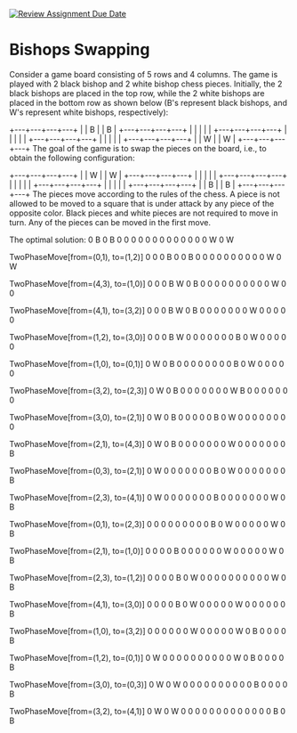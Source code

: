 [![Review Assignment Due Date](https://classroom.github.com/assets/deadline-readme-button-24ddc0f5d75046c5622901739e7c5dd533143b0c8e959d652212380cedb1ea36.svg)](https://classroom.github.com/a/f0r53tPY)
# Bishops Swapping

Consider a game board consisting of 5 rows and 4 columns. The game is played with 2 black bishop and 2 white bishop chess pieces. Initially, the 2 black bishops are placed in the top row, 
while the 2 white bishops are placed in the bottom row as shown below (B's represent black bishops, and W's represent white bishops, respectively):

+---+---+---+---+
|   | B |   | B |
+---+---+---+---+
|   |   |   |   |
+---+---+---+---+
|   |   |   |   |
+---+---+---+---+
|   |   |   |   |
+---+---+---+---+
|   | W |   | W |
+---+---+---+---+
The goal of the game is to swap the pieces on the board, i.e., to obtain the following configuration:

+---+---+---+---+
|   | W |   | W |
+---+---+---+---+
|   |   |   |   |
+---+---+---+---+
|   |   |   |   |
+---+---+---+---+
|   |   |   |   |
+---+---+---+---+
|   | B |   | B |
+---+---+---+---+
The pieces move according to the rules of the chess. A piece is not allowed to be moved to a square that is under attack by any piece of the opposite color. 
Black pieces and white pieces are not required to move in turn. Any of the pieces can be moved in the first move.

The optimal solution:
0 B 0 B
0 0 0 0
0 0 0 0
0 0 0 0
0 W 0 W

TwoPhaseMove[from=(0,1), to=(1,2)]
0 0 0 B
0 0 B 0
0 0 0 0
0 0 0 0
0 W 0 W

TwoPhaseMove[from=(4,3), to=(1,0)]
0 0 0 B
W 0 B 0
0 0 0 0
0 0 0 0
0 W 0 0

TwoPhaseMove[from=(4,1), to=(3,2)]
0 0 0 B
W 0 B 0
0 0 0 0
0 0 W 0
0 0 0 0

TwoPhaseMove[from=(1,2), to=(3,0)]
0 0 0 B
W 0 0 0
0 0 0 0
B 0 W 0
0 0 0 0

TwoPhaseMove[from=(1,0), to=(0,1)]
0 W 0 B
0 0 0 0
0 0 0 0
B 0 W 0
0 0 0 0

TwoPhaseMove[from=(3,2), to=(2,3)]
0 W 0 B
0 0 0 0
0 0 0 W
B 0 0 0
0 0 0 0

TwoPhaseMove[from=(3,0), to=(2,1)]
0 W 0 B
0 0 0 0
0 B 0 W
0 0 0 0
0 0 0 0

TwoPhaseMove[from=(2,1), to=(4,3)]
0 W 0 B
0 0 0 0
0 0 0 W
0 0 0 0
0 0 0 B

TwoPhaseMove[from=(0,3), to=(2,1)]
0 W 0 0
0 0 0 0
0 B 0 W
0 0 0 0
0 0 0 B

TwoPhaseMove[from=(2,3), to=(4,1)]
0 W 0 0
0 0 0 0
0 B 0 0
0 0 0 0
0 W 0 B

TwoPhaseMove[from=(0,1), to=(2,3)]
0 0 0 0
0 0 0 0
0 B 0 W
0 0 0 0
0 W 0 B

TwoPhaseMove[from=(2,1), to=(1,0)]
0 0 0 0
B 0 0 0
0 0 0 W
0 0 0 0
0 W 0 B

TwoPhaseMove[from=(2,3), to=(1,2)]
0 0 0 0
B 0 W 0
0 0 0 0
0 0 0 0
0 W 0 B

TwoPhaseMove[from=(4,1), to=(3,0)]
0 0 0 0
B 0 W 0
0 0 0 0
W 0 0 0
0 0 0 B

TwoPhaseMove[from=(1,0), to=(3,2)]
0 0 0 0
0 0 W 0
0 0 0 0
W 0 B 0
0 0 0 B

TwoPhaseMove[from=(1,2), to=(0,1)]
0 W 0 0
0 0 0 0
0 0 0 0
W 0 B 0
0 0 0 B

TwoPhaseMove[from=(3,0), to=(0,3)]
0 W 0 W
0 0 0 0
0 0 0 0
0 0 B 0
0 0 0 B

TwoPhaseMove[from=(3,2), to=(4,1)]
0 W 0 W
0 0 0 0
0 0 0 0
0 0 0 0
0 B 0 B 
